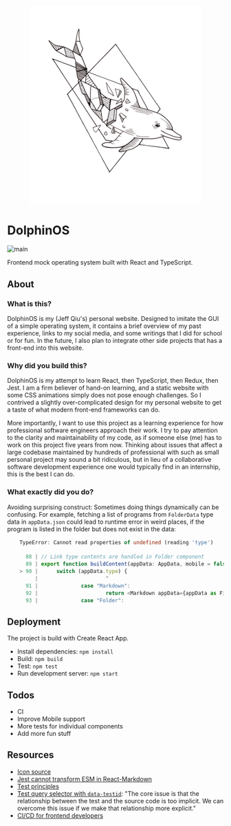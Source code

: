 <div align="center">
<img width="400" src="https://github.com/jzfqiu/DolphinOS/raw/main/src/assets/geometric-dolphin-clear.png" alt="Geometric Dolphin" />
</div>

# DolphinOS

![main](https://github.com/jzfqiu/DolphinOS/actions/workflows/node.js.yml/badge.svg)

Frontend mock operating system built with React and TypeScript.

## About

### What is this?

DolphinOS is my (Jeff Qiu's) personal website. Designed to imitate the GUI of a simple operating system, it contains a brief overview of my past experience, links to my social media, and some writings that I did for school or for fun. In the future, I also plan to integrate other side projects that has a front-end into this website.  

### Why did you build this?

DolphinOS is my attempt to learn React, then TypeScript, then Redux, then Jest. I am a firm believer of hand-on learning, and a static website with some CSS animations simply does not pose enough challenges. So I contrived a slightly over-complicated design for my personal website to get a taste of what modern front-end frameworks can do.

More importantly, I want to use this project as a learning experience for how professional software engineers approach their work. I try to pay attention to the clarity and maintainability of my code, as if someone else (me) has to work on this project five years from now. Thinking about issues that affect a large codebase maintained by hundreds of professional with such as small personal project may sound a bit ridiculous, but in lieu of a collaborative software development experience one would typically find in an internship, this is the best I can do.

### What exactly did you do?

Avoiding surprising construct: Sometimes doing things dynamically can be confusing. For example, fetching a list of programs from `FolderData` type data in `appData.json` could lead to runtime error in weird places, if the program is listed in the folder but does not exist in the data:

```typescript
    TypeError: Cannot read properties of undefined (reading 'type')

      88 | // Link type contents are handled in Folder component
      89 | export function buildContent(appData: AppData, mobile = false) {
    > 90 |      switch (appData.type) {
         |                      ^
      91 |              case "Markdown":
      92 |                      return <Markdown appData={appData as FileData} />;
      93 |              case "Folder":
```

## Deployment

The project is build with Create React App.

- Install dependencies: `npm install`
- Build: `npm build`
- Test: `npm test`
- Run development server: `npm start`

## Todos

- CI
- Improve Mobile support
- More tests for individual components
- Add more fun stuff

## Resources

- [Icon source](https://www.flaticon.com/packs/technology-icon-collection/)
- [Jest cannot transform ESM in React-Markdown](https://github.com/facebook/create-react-app/issues/11946)
- [Test principles](https://kentcdodds.com/blog/write-tests)
- [Test query selector with `data-testid`](https://kentcdodds.com/blog/making-your-ui-tests-resilient-to-change): "The core issue is that the relationship between the test and the source code is too implicit. We can overcome this issue if we make that relationship more explicit." 
- [CI/CD for frontend developers](https://blog.maximeheckel.com/posts/guide-to-cicd-for-frontend-developers/)